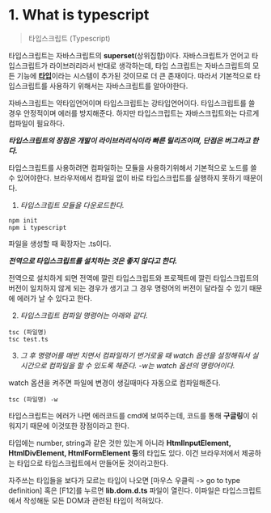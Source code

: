 # 1. What is typescript

> 타입스크립트 (Typescript)

타입스크립트는 자바스크립트의 **superset**(상위집합)이다. 자바스크립트가 언어고 타입스크립트가 라이브러리라서 반대로 생각하는데, 타입 스크립트는 자바스크립트의 모든 기능에 <u>**타입**</u>이라는 시스템이 추가된 것이므로 더 큰 존재이다. 따라서 기본적으로 타입스크립트를 사용하기 위해서는 자바스크립트를 알아야한다.

자바스크립트는 약타입언어이며 타입스크립트는 강타입언어이다. 타입스크립트를 쓸 경우 안정적이며 에러를 방지해준다. 하지만 타입스크립트는 자바스크립트와는 다르게 컴파일이 필요하다.

***타입스크립트의 장점은 개발이 라이브러리식이라 빠른 릴리즈이며, 단점은 버그라고 한다.***

타입스크립트를 사용하려면 컴파일하는 모듈을 사용하기위해서 기본적으로 노드를 쓸 수 있어야한다. 브라우저에서 컴파일 없이 바로 타입스크립트를 실행하지 못하기 때문이다.

1. *타입스크립트 모듈을 다운로드한다.*
```
npm init
npm i typescript
```

파일을 생성할 때 확장자는 .ts이다.

***전역으로 타입스크립트를 설치하는 것은 좋지 않다고 한다.***

전역으로 설치하게 되면 전역에 깔린 타입스크립트와 프로젝트에 깔린 타입스크립트의 버전이 일치하지 않게 되는 경우가 생기고 그 경우 명령어의 버전이 달라질 수 있기 때문에 에러가 날 수 있다고 한다.

2. *타입스크립트 컴파일 명령어는 아래와 같다.*
```
tsc (파일명)
tsc test.ts
```

3. *그 후 명령어를 매번 치면서 컴파일하기 번거로울 때 watch 옵션을 설정해줘서 실시간으로 컴파일을 할 수 있도록 해준다. -w는 watch 옵션의 명령어이다.*

watch 옵션을 켜주면 파일에 변경이 생길때마다 자동으로 컴파일해준다.

`tsc (파일명) -w`

타입스크립트는 에러가 나면 에러코드를 cmd에 보여주는데, 코드를 통해 **구글링**이 쉬워지기 때문에 이것또한 장점이라고 한다.

타입에는 number, string과 같은 것만 있는게 아니라 **HtmlInputElement, HtmlDivElement, HtmlFormElement 등**의 타입도 있다. 이건 브라우저에서 제공하는 타입으로 타입스크립트에서 만들어둔 것이라고한다.

자주쓰는 타입들을 보다가 모르는 타입이 나오면 [마우스 우클릭 -> go to type definition] 혹은 [F12]를 누르면 **lib.dom.d.ts** 파일이 열린다. 이파일은 타입스크립트에서 작성해둔 모든 DOM과 관련된 타입이 적혀있다.